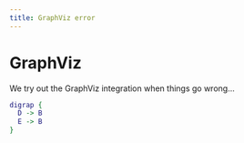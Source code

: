 ```yaml
---
title: GraphViz error
---
```


# GraphViz

We try out the GraphViz integration when things go wrong...

``` {.dot style="width: 20em"}
digrap {
  D -> B
  E -> B
}
```
